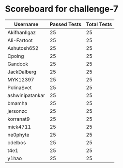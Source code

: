 # Scoreboard for challenge-7
| Username   | Passed Tests | Total Tests |
|------------|--------------|-------------|
| AkifhanIlgaz | 25 | 25 |
| Ali-Fartoot | 25 | 25 |
| Ashutosh652 | 25 | 25 |
| Cpoing | 25 | 25 |
| Gandook | 25 | 25 |
| JackDalberg | 25 | 25 |
| MYK12397 | 25 | 25 |
| PolinaSvet | 25 | 25 |
| ashwinipatankar | 25 | 25 |
| bmamha | 25 | 25 |
| jersonzc | 25 | 25 |
| korranat9 | 25 | 25 |
| mick4711 | 25 | 25 |
| ne0phyte | 25 | 25 |
| odelbos | 25 | 25 |
| t4e1 | 25 | 25 |
| y1hao | 25 | 25 |
